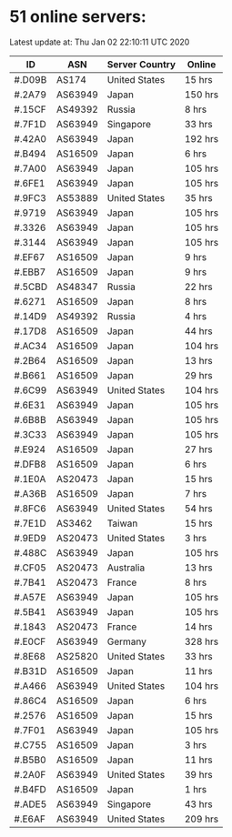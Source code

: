 # 51 online servers:

Latest update at: Thu Jan 02 22:10:11 UTC 2020

| ID | ASN | Server Country | Online |
| -- | --- | -------------- | ------ |
| #.D09B | AS174 | United States | 15 hrs |
| #.2A79 | AS63949 | Japan | 150 hrs |
| #.15CF | AS49392 | Russia | 8 hrs |
| #.7F1D | AS63949 | Singapore | 33 hrs |
| #.42A0 | AS63949 | Japan | 192 hrs |
| #.B494 | AS16509 | Japan | 6 hrs |
| #.7A00 | AS63949 | Japan | 105 hrs |
| #.6FE1 | AS63949 | Japan | 105 hrs |
| #.9FC3 | AS53889 | United States | 35 hrs |
| #.9719 | AS63949 | Japan | 105 hrs |
| #.3326 | AS63949 | Japan | 105 hrs |
| #.3144 | AS63949 | Japan | 105 hrs |
| #.EF67 | AS16509 | Japan | 9 hrs |
| #.EBB7 | AS16509 | Japan | 9 hrs |
| #.5CBD | AS48347 | Russia | 22 hrs |
| #.6271 | AS16509 | Japan | 8 hrs |
| #.14D9 | AS49392 | Russia | 4 hrs |
| #.17D8 | AS16509 | Japan | 44 hrs |
| #.AC34 | AS16509 | Japan | 104 hrs |
| #.2B64 | AS16509 | Japan | 13 hrs |
| #.B661 | AS16509 | Japan | 29 hrs |
| #.6C99 | AS63949 | United States | 104 hrs |
| #.6E31 | AS63949 | Japan | 105 hrs |
| #.6B8B | AS63949 | Japan | 105 hrs |
| #.3C33 | AS63949 | Japan | 105 hrs |
| #.E924 | AS16509 | Japan | 27 hrs |
| #.DFB8 | AS16509 | Japan | 6 hrs |
| #.1E0A | AS20473 | Japan | 15 hrs |
| #.A36B | AS16509 | Japan | 7 hrs |
| #.8FC6 | AS63949 | United States | 54 hrs |
| #.7E1D | AS3462 | Taiwan | 15 hrs |
| #.9ED9 | AS20473 | United States | 3 hrs |
| #.488C | AS63949 | Japan | 105 hrs |
| #.CF05 | AS20473 | Australia | 13 hrs |
| #.7B41 | AS20473 | France | 8 hrs |
| #.A57E | AS63949 | Japan | 105 hrs |
| #.5B41 | AS63949 | Japan | 105 hrs |
| #.1843 | AS20473 | France | 14 hrs |
| #.E0CF | AS63949 | Germany | 328 hrs |
| #.8E68 | AS25820 | United States | 33 hrs |
| #.B31D | AS16509 | Japan | 11 hrs |
| #.A466 | AS63949 | United States | 104 hrs |
| #.86C4 | AS16509 | Japan | 6 hrs |
| #.2576 | AS16509 | Japan | 15 hrs |
| #.7F01 | AS63949 | Japan | 105 hrs |
| #.C755 | AS16509 | Japan | 3 hrs |
| #.B5B0 | AS16509 | Japan | 11 hrs |
| #.2A0F | AS63949 | United States | 39 hrs |
| #.B4FD | AS16509 | Japan | 1 hrs |
| #.ADE5 | AS63949 | Singapore | 43 hrs |
| #.E6AF | AS63949 | United States | 209 hrs |

